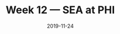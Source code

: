 ---
layout: game
title: Week 12 — SEA at PHI
season: 2019
game_id: 2019_12_SEA_PHI
week: 12
date: 2019-11-24
home_team: PHI
away_team: SEA
final_home: 
final_away: 
pbp_url: /assets/data/pbp/2019/2019_12_SEA_PHI.csv.gz
---